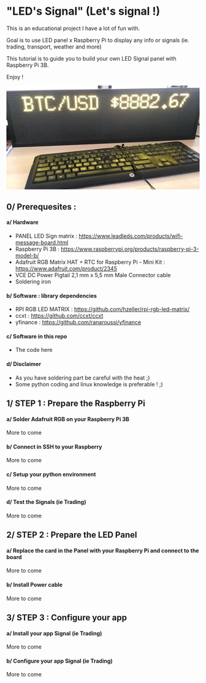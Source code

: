 # "LED's Signal" (Let's signal !)

This is an educational project I have a lot of fun with.

Goal is to use LED panel x Raspberry Pi to display any info or signals (ie. trading, transport, weather and more)

This tutorial is to guide you to build your own LED Signal panel with Raspberry Pi 3B.

Enjoy !

![LED's Signal Bitcoin price](https://github.com/remroc/LED-s-Signal/blob/master/LEDsSignal1.png)

## 0/ Prerequesites :

#### a/ Hardware

- PANEL LED Sign matrix : https://www.leadleds.com/products/wifi-message-board.html
- Raspberry Pi 3B : https://www.raspberrypi.org/products/raspberry-pi-3-model-b/
- Adafruit RGB Matrix HAT + RTC for Raspberry Pi - Mini Kit : https://www.adafruit.com/product/2345
- VCE DC Power Pigtail 2,1 mm x 5,5 mm Male Connector cable 
- Soldering iron

#### b/ Software : library dependencies
- RPI RGB LED MATRIX : https://github.com/hzeller/rpi-rgb-led-matrix/
- ccxt : https://github.com/ccxt/ccxt
- yfinance : https://github.com/ranaroussi/yfinance

#### c/ Software in this repo
- The code here

#### d/ Disclaimer
- As you have soldering part be careful with the heat ;)
- Some python coding and linux knowledge is preferable ! ;)

## 1/ STEP 1 : Prepare the Raspberry Pi

#### a/ Solder Adafruit RGB on your Raspberry Pi 3B
More to come

#### b/ Connect in SSH to your Raspberry
More to come

#### c/ Setup your python environment
More to come

#### d/ Test the Signals (ie Trading)
More to come

## 2/ STEP 2 : Prepare the LED Panel

#### a/ Replace the card in the Panel with your Raspberry Pi and connect to the board
More to come

#### b/ Install Power cable
More to come

## 3/ STEP 3 : Configure your app

#### a/ Install your app Signal (ie Trading)
More to come

#### b/ Configure your app Signal (ie Trading)
More to come
